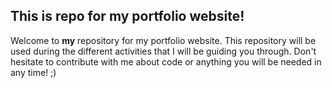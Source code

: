 ## This is repo for my portfolio website!

Welcome to **my** repository for my portfolio website. This repository will be used during the different activities that I will be guiding you through. Don't hesitate to contribute with me about code or anything you will be needed in any time! ;)
